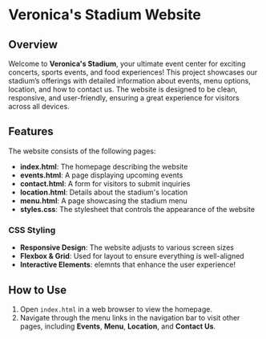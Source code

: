 # Veronica's Stadium Website

## Overview

Welcome to **Veronica's Stadium**, your ultimate event center for exciting concerts, sports events, and food experiences! This project showcases our stadium’s offerings with detailed information about events, menu options, location, and how to contact us. The website is designed to be clean, responsive, and user-friendly, ensuring a great experience for visitors across all devices.

## Features

The website consists of the following pages:
- **index.html**: The homepage describing the website
- **events.html**: A page displaying upcoming events
- **contact.html**: A form for visitors to submit inquiries
- **location.html**: Details about the stadium's location
- **menu.html**: A page showcasing the stadium menu
- **styles.css**: The stylesheet that controls the appearance of the website

### CSS Styling
- **Responsive Design**: The website adjusts to various screen sizes
- **Flexbox & Grid**: Used for layout to ensure everything is well-aligned
- **Interactive Elements**: elemnts that enhance the user experience!

## How to Use

1. Open `index.html` in a web browser to view the homepage.
2. Navigate through the menu links in the navigation bar to visit other pages, including **Events**, **Menu**, **Location**, and **Contact Us**.
